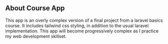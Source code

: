 ## About Course App

This app is an overly complex version of a final project from a laravel basics course. It includes tailwind css styling, in addition to the usual laravel implementation. This app will become progressively complex as I practice my web development skillset.
